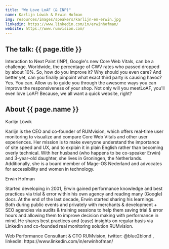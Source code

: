 ```yaml
---
title: "We Love LoAF (& INP)"
name: Karlijn Löwik & Erwin Hofman
img: resources/images/speakers/karlijn-en-erwin.jpg
linkedin: https://www.linkedin.com/in/erwinhofman/
website: https://www.rumvision.com/
---
```


## The talk: {{ page.title }}

<p>Interaction to Next Paint (INP), Google's new Core Web Vitals, can be a challenge. Worldwide, the percentage of CWV rates who passed dropped by about 10%. So, how do you improve it? Why should you even care? And better yet, can you finally pinpoint what exact third party is causing havoc? Yes. You can. Allow us to guide you through the awesome ways you can improve the responsiveness of your shop. Not only will you meetLoAF, you'll even love LoAF! Because, we all want a quick website, right?</p>

## About {{ page.name }}

<p>Karlijn Löwik</p>

<p>Karlijn is the CEO and co-founder of RUMvision, which offers real-time user monitoring to visualize and compare Core Web Vitals and other user experiences. Her mission is to make everyone understand the importance of site speed and UX, and to explain it in plain English rather than becoming overly technical. With her husband (who happens to be co-speaker Erwin) and 3-year-old daughter, she lives in Groningen, the Netherlands. Additionally, she is a board member of Mage-OS Nederland and advocates for accessibility and women in technology.

<p>Erwin Hofman</p>

<p>Started developing in 2001, Erwin gained performance knowledge and best practices via trial & error within his own agency and reading many (Google) docs. At the end of the last decade, Erwin started sharing his learnings. Both during public events and privately with merchants & development + SEO agencies via audits & training sessions to help them saving trial & error hours and allowing them to improve decision making with performance in mind. He shares best practices and (case) insights on regular basis via LinkedIn and co-founded real monitoring solution RUMvision.
</p>

<p>
Web Performance Consultant & CTO RUMvision, twitter: @blue2blond , linkedin: https://www.linkedin.com/in/erwinhofman/ </p>
